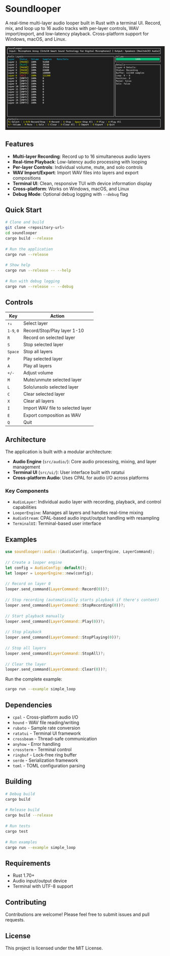 # Soundlooper

A real-time multi-layer audio looper built in Rust with a terminal UI. Record, mix, and loop up to 16 audio tracks with per-layer controls, WAV import/export, and low-latency playback. Cross-platform support for Windows, macOS, and Linux.

![Soundlooper Screenshot](assets/screenshot.png)

## Features

- **Multi-layer Recording**: Record up to 16 simultaneous audio layers
- **Real-time Playback**: Low-latency audio processing with looping
- **Per-layer Controls**: Individual volume, mute, and solo controls
- **WAV Import/Export**: Import WAV files into layers and export compositions
- **Terminal UI**: Clean, responsive TUI with device information display
- **Cross-platform**: Works on Windows, macOS, and Linux
- **Debug Mode**: Optional debug logging with `--debug` flag

## Quick Start

```bash
# Clone and build
git clone <repository-url>
cd soundlooper
cargo build --release

# Run the application
cargo run --release

# Show help
cargo run --release -- --help

# Run with debug logging
cargo run --release -- --debug
```

## Controls

| Key | Action |
|-----|--------|
| `↑↓` | Select layer |
| `1-9`, `0` | Record/Stop/Play layer 1-10 |
| `R` | Record on selected layer |
| `S` | Stop selected layer |
| `Space` | Stop all layers |
| `P` | Play selected layer |
| `A` | Play all layers |
| `+/-` | Adjust volume |
| `M` | Mute/unmute selected layer |
| `L` | Solo/unsolo selected layer |
| `C` | Clear selected layer |
| `X` | Clear all layers |
| `I` | Import WAV file to selected layer |
| `E` | Export composition as WAV |
| `Q` | Quit |

## Architecture

The application is built with a modular architecture:

- **Audio Engine** (`src/audio/`): Core audio processing, mixing, and layer management
- **Terminal UI** (`src/ui/`): User interface built with ratatui
- **Cross-platform Audio**: Uses CPAL for audio I/O across platforms

### Key Components

- `AudioLayer`: Individual audio layer with recording, playback, and control capabilities
- `LooperEngine`: Manages all layers and handles real-time mixing
- `AudioStream`: CPAL-based audio input/output handling with resampling
- `TerminalUI`: Terminal-based user interface

## Examples

```rust
use soundlooper::audio::{AudioConfig, LooperEngine, LayerCommand};

// Create a looper engine
let config = AudioConfig::default();
let looper = LooperEngine::new(config);

// Record on layer 0
looper.send_command(LayerCommand::Record(0))?;

// Stop recording (automatically starts playback if there's content)
looper.send_command(LayerCommand::StopRecording(0))?;

// Start playback manually
looper.send_command(LayerCommand::Play(0))?;

// Stop playback
looper.send_command(LayerCommand::StopPlaying(0))?;

// Stop all layers
looper.send_command(LayerCommand::StopAll)?;

// Clear the layer
looper.send_command(LayerCommand::Clear(0))?;
```

Run the complete example:
```bash
cargo run --example simple_loop
```

## Dependencies

- `cpal` - Cross-platform audio I/O
- `hound` - WAV file reading/writing
- `rubato` - Sample rate conversion
- `ratatui` - Terminal UI framework
- `crossbeam` - Thread-safe communication
- `anyhow` - Error handling
- `crossterm` - Terminal control
- `ringbuf` - Lock-free ring buffer
- `serde` - Serialization framework
- `toml` - TOML configuration parsing

## Building

```bash
# Debug build
cargo build

# Release build
cargo build --release

# Run tests
cargo test

# Run examples
cargo run --example simple_loop
```

## Requirements

- Rust 1.70+
- Audio input/output device
- Terminal with UTF-8 support

## Contributing

Contributions are welcome! Please feel free to submit issues and pull requests.

## License

This project is licensed under the MIT License.